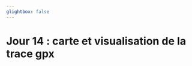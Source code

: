 ```yaml
---
glightbox: false
---
```


# Jour 14 : carte et visualisation de la trace gpx

<style> #map { width: auto; height: 400px; margin: 0;} </style>

<div id="map"></div>

<script> 
var mygpxurl = "/f3/fr/assets/gpx/GPX14.gpx";
</script>

<script src="/f3/fr/javascripts/mygpx.js"> </script>
